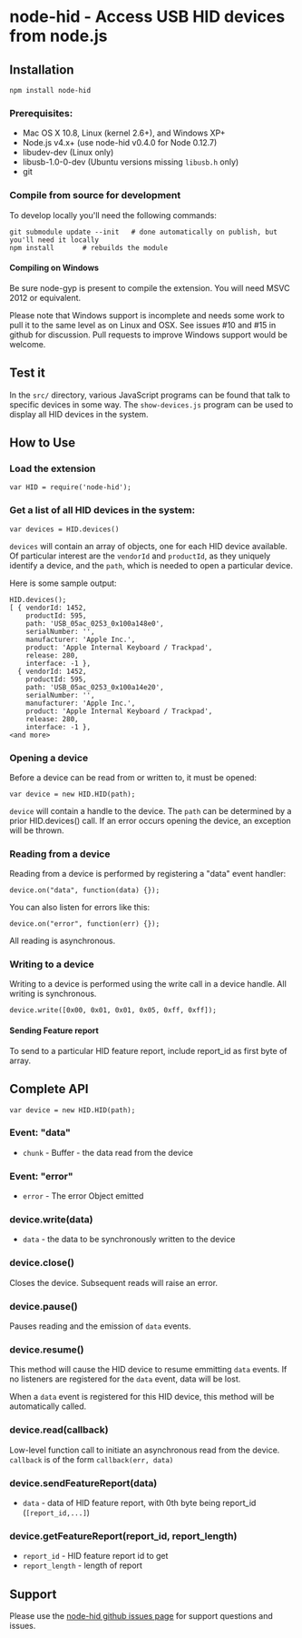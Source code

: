 # node-hid - Access USB HID devices from node.js #

## Installation
```
npm install node-hid
```

### Prerequisites:

* Mac OS X 10.8, Linux (kernel 2.6+), and Windows XP+
* Node.js v4.x+  (use node-hid v0.4.0 for Node 0.12.7)
* libudev-dev (Linux only)
* libusb-1.0-0-dev (Ubuntu versions missing `libusb.h` only)
* git

### Compile from source for development

To develop locally you'll need the following commands:

```
git submodule update --init   # done automatically on publish, but you'll need it locally
npm install       # rebuilds the module
```

#### Compiling on Windows

Be sure node-gyp is present to compile the extension.
You will need MSVC 2012 or equivalent.

Please note that Windows support is incomplete and needs some work
to pull it to the same level as on Linux and OSX.  See issues #10
and #15 in github for discussion.  Pull requests to improve Windows
support would be welcome.

## Test it

In the `src/` directory, various JavaScript programs can be found
that talk to specific devices in some way.  The `show-devices.js`
program can be used to display all HID devices in the system.

## How to Use

### Load the extension

```
var HID = require('node-hid');
```

### Get a list of all HID devices in the system:

```
var devices = HID.devices()
```

`devices` will contain an array of objects, one for each HID device
available.  Of particular interest are the `vendorId` and
`productId`, as they uniquely identify a device, and the
`path`, which is needed to open a particular device.

Here is some sample output:
```
HID.devices();
[ { vendorId: 1452,
    productId: 595,
    path: 'USB_05ac_0253_0x100a148e0',
    serialNumber: '',
    manufacturer: 'Apple Inc.',
    product: 'Apple Internal Keyboard / Trackpad',
    release: 280,
    interface: -1 },
  { vendorId: 1452,
    productId: 595,
    path: 'USB_05ac_0253_0x100a14e20',
    serialNumber: '',
    manufacturer: 'Apple Inc.',
    product: 'Apple Internal Keyboard / Trackpad',
    release: 280,
    interface: -1 },
<and more>
```

### Opening a device

Before a device can be read from or written to, it must be opened:

```
var device = new HID.HID(path);
```

`device` will contain a handle to the device.  The `path` can
be determined by a prior HID.devices() call.  If an error occurs
opening the device, an exception will be thrown.

### Reading from a device

Reading from a device is performed by registering a "data" event
handler:

```
device.on("data", function(data) {});
```

You can also listen for errors like this:

```
device.on("error", function(err) {});
```

All reading is asynchronous.

### Writing to a device

Writing to a device is performed using the write call in a device
handle.  All writing is synchronous.

```
device.write([0x00, 0x01, 0x01, 0x05, 0xff, 0xff]);
```

#### Sending Feature report
To send to a particular HID feature report, include report_id as first byte of array.


## Complete API

```
var device = new HID.HID(path);
```

### Event: "data"

- `chunk` - Buffer - the data read from the device

### Event: "error"

- `error` - The error Object emitted

### device.write(data)

- `data` - the data to be synchronously written to the device

### device.close()

Closes the device. Subsequent reads will raise an error.

### device.pause()

Pauses reading and the emission of `data` events.

### device.resume()

This method will cause the HID device to resume emmitting `data` events.
If no listeners are registered for the `data` event, data will be lost.

When a `data` event is registered for this HID device, this method will
be automatically called.

### device.read(callback)

Low-level function call to initiate an asynchronous read from the device.
`callback` is of the form `callback(err, data)`

### device.sendFeatureReport(data)
- `data` - data of HID feature report, with 0th byte being report_id (`[report_id,...]`)

### device.getFeatureReport(report_id, report_length)
- `report_id` - HID feature report id to get
- `report_length` - length of report

## Support

Please use the [node-hid github issues page](https://github.com/node-hid/node-hid/issues)
for support questions and issues.

